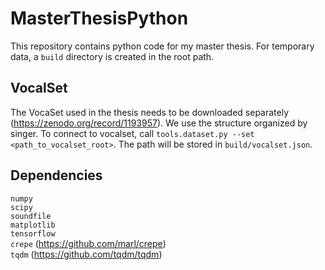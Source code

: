 # MasterThesisPython

This repository contains python code for my master thesis. 
For temporary data, a ``build`` directory is created in the root path.

## VocalSet
The VocaSet used in the thesis needs to be downloaded separately (https://zenodo.org/record/1193957). We use the structure organized by singer. To connect to vocalset, call ``tools.dataset.py --set <path_to_vocalset_root>``. 
The path will be stored in `build/vocalset.json`. 

## Dependencies

``numpy``\
``scipy``\
``soundfile``\
``matplotlib``\
``tensorflow``\
``crepe`` (https://github.com/marl/crepe)\
``tqdm`` (https://github.com/tqdm/tqdm)